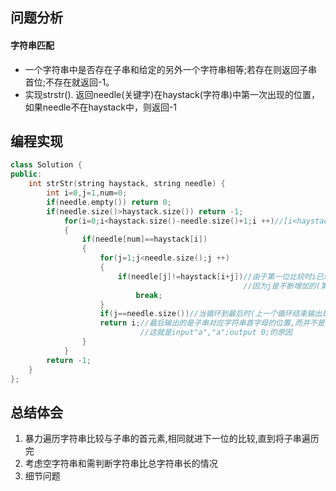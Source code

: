 ## 问题分析
#### 字符串匹配
* 一个字符串中是否存在子串和给定的另外一个字符串相等;若存在则返回子串首位;不存在就返回-1。
* 实现strstr(). 返回needle(关键字)在haystack(字符串)中第一次出现的位置，如果needle不在haystack中，则返回-1
## 编程实现
```C++
class Solution {
public:
    int strStr(string haystack, string needle) {
        int i=0,j=1,num=0;
        if(needle.empty()) return 0;
        if(needle.size()>haystack.size()) return -1;
            for(i=0;i<haystack.size()-needle.size()+1;i ++)//[i<haystack.size()也可,但时间耗费大]优化存疑(遍历到剩下的长度和子字符串相等的位置)
            {
                if(needle[num]==haystack[i])
                {
                    for(j=1;j<needle.size();j ++)
                    {
                        if(needle[j]!=haystack[i+j])//由于第一位比较时i已经固定,所以比较下一位时i不能只+1,
                                                    //因为j是不断增加的(第num+1,num+2.....),所以i要随j的增加不断向下进位相对应的比较
                            break;
                    }
                    if(j==needle.size())//当循环到最后时(上一个循环结束输出是needle.size())加最后一个子串结束的判断
                    return i;//最后输出的是子串对应字符串首字母的位置,而并不是子串的元素总数
                             //这就是input"a","a";output 0;的原因
                }
            }
        return -1;
    }
};
```
## 总结体会
1. 暴力遍历字符串比较与子串的首元素,相同就进下一位的比较,直到将子串遍历完
2. 考虑空字符串和需判断字符串比总字符串长的情况
3. 细节问题
